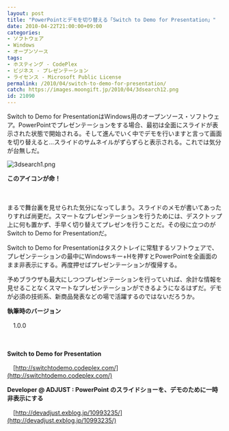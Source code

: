 ```yaml
---
layout: post
title: "PowerPointとデモを切り替える「Switch to Demo for Presentation」"
date: 2010-04-22T21:00:00+09:00
categories:
- ソフトウェア
- Windows
- オープンソース
tags: 
- ホスティング - CodePlex
- ビジネス - プレゼンテーション
- ライセンス - Microsoft Public License
permalink: /2010/04/switch-to-demo-for-presentation/
catch: https://images.moongift.jp/2010/04/3dsearch12.png
id: 21090
---
```

Switch to Demo for PresentationはWindows用のオープンソース・ソフトウェア。PowerPointでプレゼンテーションをする場合、最初は全面にスライドが表示された状態で開始される。そして進んでいく中でデモを行いますと言って画面を切り替えると…スライドのサムネイルがずらずらと表示される。これでは気分が台無しだ。

  

![3dsearch1.png](https://images.moongift.jp/2010/04/3dsearch12.png)  
  
**このアイコンが命！**

  

　

  

まるで舞台裏を見せられた気分になってしまう。スライドのメモが書いてあったりすれば尚更だ。スマートなプレゼンテーションを行うためには、デスクトップ上に何も置かず、手早く切り替えてプレゼンを行うことだ。その役に立つのがSwitch to Demo for Presentationだ。

  
<!--more-->

Switch to Demo for Presentationはタスクトレイに常駐するソフトウェアで、プレゼンテーションの最中にWindowsキー+Hを押すとPowerPointを全画面のまま非表示にする。再度押せばプレゼンテーションが復帰する。

  

予めブラウザも最大にしつつプレゼンテーションを行っていれば、余計な情報を見せることなくスマートなプレゼンテーションができるようになるはずだ。デモが必須の技術系、新商品発表などの場で活躍するのではないだろうか。

  

**執筆時のバージョン**  
  
　1.0.0

  

　

  

**Switch to Demo for Presentation**  
  
　[http://switchtodemo.codeplex.com/](http://switchtodemo.codeplex.com/)

  

**Developer @ ADJUST : PowerPoint のスライドショーを、デモのために一時非表示にする**  
  
　[http://devadjust.exblog.jp/10993235/](http://devadjust.exblog.jp/10993235/)

  
